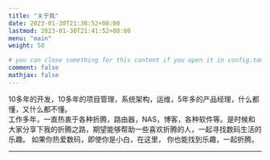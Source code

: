 ```yaml
---
title: "关于我"
date: 2023-01-30T21:38:52+08:00
lastmod: 2023-01-30T21:41:52+08:00
menu: "main"
weight: 50

# you can close something for this content if you open it in config.toml.
comment: false
mathjax: false
---
```


10多年的开发，10多年的项目管理，系统架构，运维，5年多的产品经理，什么都懂，又什么都不懂。  
工作多年，一直热衷于各种折腾，路由器，NAS，博客，各种软件等。是时候和大家分享下我的折腾之路，期望能够帮助一些喜欢折腾的人，一起寻找数码生活的乐趣。 
如果你热爱数码，即使你是小白，在这里， 你也能找到乐趣，一起折腾。 

--- 
 

